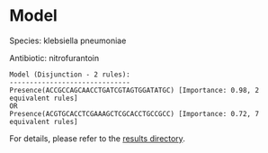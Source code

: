 
# Model

Species: klebsiella pneumoniae

Antibiotic: nitrofurantoin

```
Model (Disjunction - 2 rules):
------------------------------
Presence(ACCGCCAGCAACCTGATCGTAGTGGATATGC) [Importance: 0.98, 2 equivalent rules]
OR
Presence(ACGTGCACCTCGAAAGCTCGCACCTGCCGCC) [Importance: 0.72, 7 equivalent rules]

```

For details, please refer to the [results directory](../../../../../results/scm_b/klebsiella+pneumoniae/nitrofurantoin/repeat_0/).

